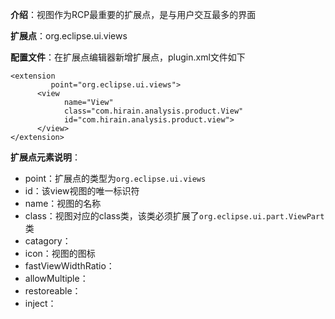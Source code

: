 **介绍**：视图作为RCP最重要的扩展点，是与用户交互最多的界面

**扩展点**：org.eclipse.ui.views

**配置文件**：在扩展点编辑器新增扩展点，plugin.xml文件如下

```
<extension
         point="org.eclipse.ui.views">
      <view
            name="View"
            class="com.hirain.analysis.product.View"
            id="com.hirain.analysis.product.view">
      </view>
</extension>
```

**扩展点元素说明**：

* point：扩展点的类型为`org.eclipse.ui.views`
* id：该view视图的唯一标识符
* name：视图的名称
* class：视图对应的class类，该类必须扩展了`org.eclipse.ui.part.ViewPart`类
* catagory：
* icon：视图的图标
* fastViewWidthRatio：
* allowMultiple：
* restoreable：
* inject：



